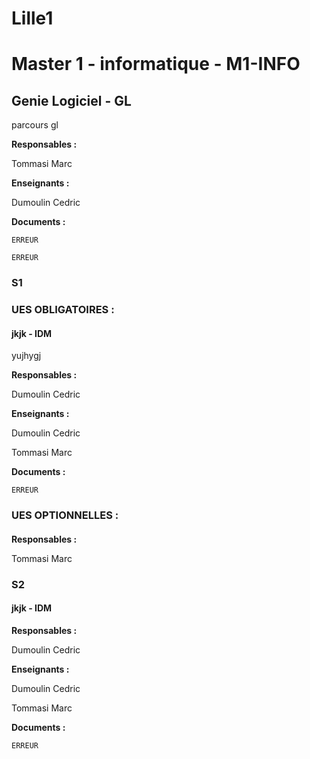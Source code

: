 # Lille1
#  Master 1 - informatique - M1-INFO
 
##  Genie Logiciel - GL
 
parcours gl


**Responsables :**

Tommasi Marc


**Enseignants :**

Dumoulin Cedric


**Documents :**

	ERREUR

	ERREUR


###  S1
 
###  **UES OBLIGATOIRES :**
 
####  jkjk - IDM
 
yujhygj


**Responsables :**

Dumoulin Cedric


**Enseignants :**

Dumoulin Cedric

Tommasi Marc


**Documents :**

	ERREUR


###  **UES OPTIONNELLES :**
 
####  
 
**Responsables :**

Tommasi Marc


###  S2
 
####  jkjk - IDM
 
**Responsables :**

Dumoulin Cedric


**Enseignants :**

Dumoulin Cedric

Tommasi Marc


**Documents :**

	ERREUR


